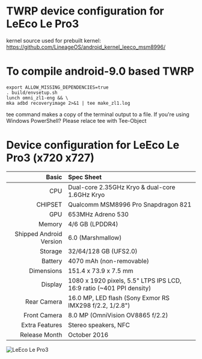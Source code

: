 TWRP device configuration for LeEco Le Pro3
==============

kernel source used for prebuilt kernel:
https://github.com/LineageOS/android_kernel_leeco_msm8996/

To compile android-9.0 based TWRP
==============

    export ALLOW_MISSING_DEPENDENCIES=true
    . build/envsetup.sh
    lunch omni_zl1-eng && \
    mka adbd recoveryimage 2>&1 | tee make_zl1.log

tee command makes a copy of the terminal output to a file.
If you're using Windows PowerShell? Please relace tee with
Tee-Object


Device configuration for LeEco Le Pro3 (x720 x727)
=====================================

Basic                   | Spec Sheet
-----------------------:|:-------------------------
CPU                     | Dual-core 2.35GHz Kryo & dual-core 1.6GHz Kryo
CHIPSET                 | Qualcomm MSM8996 Pro Snapdragon 821
GPU                     | 653MHz Adreno 530
Memory                  | 4/6 GB (LPDDR4)
Shipped Android Version | 6.0 (Marshmallow)
Storage                 | 32/64/128 GB (UFS2.0)
Battery                 | 4070 mAh (non-removable)
Dimensions              | 151.4 x 73.9 x 7.5 mm
Display                 | 1080 x 1920 pixels, 5.5" LTPS IPS LCD, 16:9 ratio (~401 PPI density)
Rear Camera             | 16.0 MP, LED flash (Sony Exmor RS IMX298 f/2.2, 1/2.8")
Front Camera            | 8.0 MP (OmniVision OV8865 f/2.2)
Extra Features          | Stereo speakers, NFC
Release Month           | October 2016

![LeEco Le Pro3](https://wiki.lineageos.org/images/devices/zl1.png "LeEco Le Pro3")
